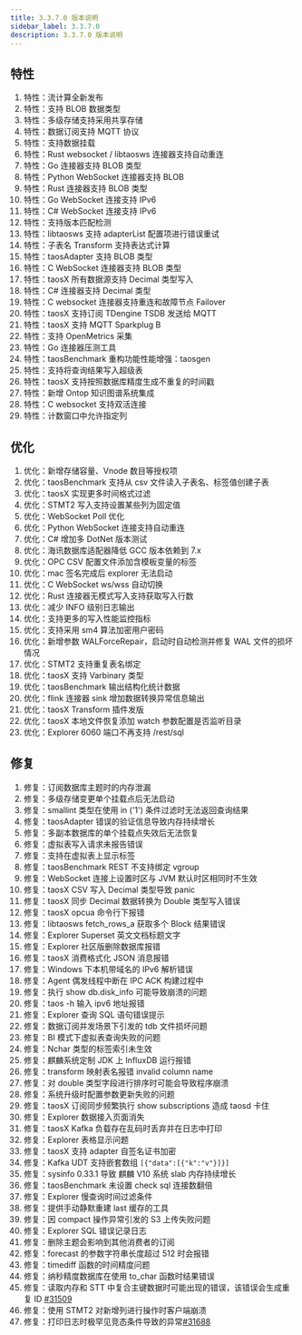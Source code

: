 ```yaml
---
title: 3.3.7.0 版本说明
sidebar_label: 3.3.7.0
description: 3.3.7.0 版本说明
---
```


## 特性

  1. 特性：流计算全新发布
  2. 特性：支持 BLOB 数据类型
  3. 特性：多级存储支持采用共享存储
  4. 特性：数据订阅支持 MQTT 协议
  5. 特性：支持数据挂载
  6. 特性：Rust websocket / libtaosws 连接器支持自动重连
  7. 特性：Go 连接器支持 BLOB 类型
  8. 特性：Python WebSocket 连接器支持 BLOB
  9. 特性：Rust 连接器支持 BLOB 类型
 10. 特性：Go WebSocket 连接支持 IPv6
 11. 特性：C# WebSocket 连接支持 IPv6
 12. 特性：支持版本匹配检测
 13. 特性：libtaosws 支持 adapterList 配置项进行错误重试
 14. 特性：子表名 Transform 支持表达式计算
 15. 特性：taosAdapter 支持 BLOB 类型
 16. 特性：C WebSocket 连接器支持 BLOB 类型
 17. 特性：taosX 所有数据源支持 Decimal 类型写入
 18. 特性：C#  连接器支持 Decimal 类型
 19. 特性：C websocket 连接器支持重连和故障节点 Failover
 20. 特性：taosX 支持订阅 TDengine TSDB 发送给 MQTT
 21. 特性：taosX 支持 MQTT Sparkplug B
 22. 特性：支持 OpenMetrics 采集
 23. 特性：Go 连接器压测工具
 24. 特性：taosBenchmark 重构功能性能增强：taosgen
 25. 特性：支持将查询结果写入超级表
 26. 特性：taosX 支持按照数据库精度生成不重复的时间戳
 27. 特性：新增 Ontop 知识图谱系统集成
 28. 特性：C websocket 支持双活连接
 29. 特性：计数窗口中允许指定列

## 优化

  1. 优化：新增存储容量、Vnode 数目等授权项
  2. 优化：taosBenchmark 支持从 csv 文件读入子表名、标签值创建子表
  3. 优化：taosX 实现更多时间格式过滤
  4. 优化：STMT2 写入支持设置某些列为固定值
  5. 优化：WebSocket Poll 优化
  6. 优化：Python WebSocket 连接支持自动重连
  7. 优化：C#  增加多 DotNet 版本测试
  8. 优化：海讯数据库适配器降低 GCC 版本依赖到 7.x
  9. 优化：OPC CSV 配置文件添加含模板变量的标签
 10. 优化：mac 签名完成后 explorer 无法启动
 11. 优化：C WebSocket ws/wss 自动切换
 12. 优化：Rust 连接器无模式写入支持获取写入行数
 13. 优化：减少 INFO 级别日志输出
 14. 优化：支持更多的写入性能监控指标
 15. 优化：支持采用 sm4 算法加密用户密码
 16. 优化：新增参数 WALForceRepair，启动时自动检测并修复 WAL 文件的损坏情况
 17. 优化：STMT2 支持重复表名绑定
 18. 优化：taosX 支持 Varbinary 类型
 19. 优化：taosBenchmark 输出结构化统计数据
 20. 优化：flink 连接器 sink 增加数据转换异常信息输出
 21. 优化：taosX Transform 插件发版
 22. 优化：taosX 本地文件恢复添加 watch 参数配置是否监听目录
 23. 优化：Explorer 6060 端口不再支持 /rest/sql

## 修复

  1. 修复：订阅数据库主题时的内存泄漏
  2. 修复：多级存储变更单个挂载点后无法启动
  3. 修复：smallint 类型在使用 in ('1') 条件过滤时无法返回查询结果
  4. 修复：taosAdapter 错误的验证信息导致内存持续增长
  5. 修复：多副本数据库的单个挂载点失效后无法恢复
  6. 修复：虚拟表写入请求未报告错误
  7. 修复：支持在虚拟表上显示标签
  8. 修复：taosBenchmark REST 不支持绑定 vgroup
  9. 修复：WebSocket 连接上设置时区与 JVM 默认时区相同时不生效
 10. 修复：taosX CSV 写入 Decimal 类型导致 panic
 11. 修复：taosX 同步 Decimal 数据转换为 Double 类型写入错误
 12. 修复：taosX opcua 命令行下报错
 13. 修复：libtaosws fetch_rows_a 获取多个 Block 结果错误
 14. 修复：Explorer Superset 英文文档标题文字
 15. 修复：Explorer 社区版删除数据库报错
 16. 修复：taosX 消费格式化 JSON 消息报错
 17. 修复：Windows 下本机带域名的 IPv6 解析错误
 18. 修复：Agent 偶发线程中断在 IPC ACK 构建过程中
 19. 修复：执行 show db.disk_info 可能导致崩溃的问题
 20. 修复：taos -h 输入 ipv6 地址报错
 21. 修复：Explorer 查询 SQL 语句错误提示
 22. 修复：数据订阅并发场景下引发的 tdb 文件损坏问题
 23. 修复：BI 模式下虚拟表查询失败的问题​​
 24. 修复：Nchar 类型的标签索引未生效
 25. 修复：麒麟系统定制 JDK 上 InfluxDB 运行报错
 26. 修复：transform 映射表名报错 invalid column name
 27. 修复：对 double 类型字段进行排序时可能会导致程序崩溃
 28. 修复：系统升级时配置参数更新失败的问题
 29. 修复：taosX 订阅同步频繁执行 show subscriptions 造成 taosd 卡住
 30. 修复：Explorer 数据接入页面消失
 31. 修复：taosX Kafka 负载存在乱码时丢弃并在日志中打印
 32. 修复：Explorer 表格显示问题
 33. 修复：taosX 支持 adapter 自签名证书加密
 34. 修复：Kafka UDT 支持嵌套数组 `[{"data":[{"k":"v"}]}]`
 35. 修复：sysinfo 0.33.1 导致 麒麟 V10 系统 slab 内存持续增长
 36. 修复：taosBenchmark 未设置 check sql 连接数翻倍
 37. 修复：Explorer 慢查询时间过滤条件
 38. 修复：提供手动静默重建 last 缓存的工具
 39. 修复：因 compact 操作异常引发的 S3 上传失败问题
 40. 修复：Explorer SQL 错误记录日志
 41. 修复：删除主题会影响到其他消费者的订阅
 42. 修复：forecast 的参数字符串长度超过 512 时会报错
 43. 修复：timediff 函数的时间精度问题
 44. 修复：纳秒精度数据库在使用 to_char 函数时结果错误
 45. 修复：读取内存和 STT 中复合主键数据时可能出现的错误，该错误会生成重复 ID [#31509](https://github.com/taosdata/TDengine/issues/31509)
 46. 修复：使用 STMT2 对新增列进行操作时客户端崩溃
 47. 修复：打印日志时极罕见竞态条件导致的异常[#31688](https://github.com/taosdata/TDengine/issues/31688)
